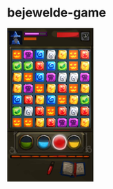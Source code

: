 # bejewelde-game

<img src="https://github.com/hannesdelbeke/bejewelde-game/blob/main/concept/concept%20bejeweldeee.jpg" width="200">

